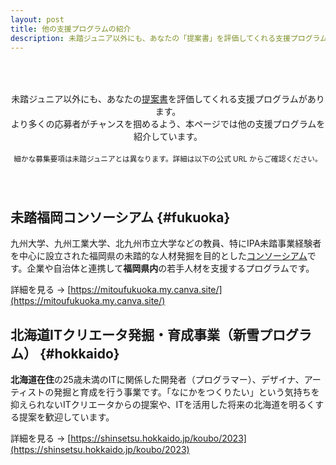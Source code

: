 ```yaml
---
layout: post
title: 他の支援プログラムの紹介
description: 未踏ジュニア以外にも、あなたの「提案書」を評価してくれる支援プログラムがあります。本ページでは、そのような支援プログラムを紹介しています。
---
```



<p style="text-align:center; padding: 50px 0px 40px;">
  未踏ジュニア以外にも、あなたの<a href='download'>提案書</a>を評価してくれる支援プログラムがあります。<br class='ignore-sp'>より多くの応募者がチャンスを掴めるよう、本ページでは他の支援プログラムを紹介しています。<br>
  <br>
  <small>細かな募集要項は未踏ジュニアとは異なります。詳細は以下の公式 URL からご確認ください。</small><br>
</p>

## 未踏福岡コンソーシアム {#fukuoka}
九州大学、九州工業大学、北九州市立大学などの教員、特にIPA未踏事業経験者を中心に設立された福岡県の未踏的な人材発掘を目的とした[コンソーシアム](https://ja.wikipedia.org/wiki/%E3%82%B3%E3%83%B3%E3%82%BD%E3%83%BC%E3%82%B7%E3%82%A2%E3%83%A0)です。企業や自治体と連携して<strong>福岡県内</strong>の若手人材を支援するプログラムです。

詳細を見る → [https://mitoufukuoka.my.canva.site/](https://mitoufukuoka.my.canva.site/)


## 北海道ITクリエータ発掘・育成事業（新雪プログラム）  {#hokkaido}
<strong>北海道在住</strong>の25歳未満のITに関係した開発者（プログラマー）、デザイナ、アーティストの発掘と育成を行う事業です。「なにかをつくりたい」という気持ちを抑えられないITクリエータからの提案や、ITを活用した将来の北海道を明るくする提案を歓迎しています。

詳細を見る → [https://shinsetsu.hokkaido.jp/koubo/2023](https://shinsetsu.hokkaido.jp/koubo/2023)
